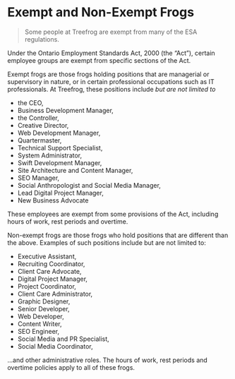 # Exempt and Non-Exempt Frogs

> Some people at Treefrog are exempt from many of the ESA regulations. 

Under the Ontario Employment Standards Act, 2000 (the “Act”), certain employee groups are exempt from specific sections of the Act.

Exempt frogs are those frogs holding positions that are managerial or supervisory in nature, or in certain professional occupations such as IT professionals.   At Treefrog, these positions include <i>but are not limited to</i> 

* the CEO, 
* Business Development Manager, 
* the Controller, 
* Creative Director, 
* Web Development Manager, 
* Quartermaster, 
* Technical Support Specialist, 
* System Administrator, 
* Swift Development Manager, 
* Site Architecture and Content Manager, 
* SEO Manager, 
* Social Anthropologist and Social Media Manager, 
* Lead Digital Project Manager, 
* New Business Advocate

These employees are exempt from some provisions of the Act, including hours of work, rest periods and overtime.

Non-exempt frogs are those frogs who hold positions that are different than the above. Examples of such positions include but are not limited to: 

* Executive Assistant, 
* Recruiting Coordinator, 
* Client Care Advocate, 
* Digital Project Manager, 
* Project Coordinator, 
* Client Care Administrator, 
* Graphic Designer, 
* Senior Developer, 
* Web Developer, 
* Content Writer, 
* SEO Engineer, 
* Social Media and PR Specialist, 
* Social Media Coordinator, 

...and other administrative roles. The hours of work, rest periods and overtime policies apply to all of these frogs.